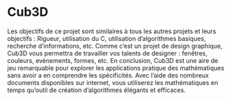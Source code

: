 # Cub3D
Les objectifs de ce projet sont similaires à tous les autres projets et leurs objectifs :
Rigueur, utilisation du C, utilisation d’algorithmes basiques, recherche d’informations, etc.
Comme c’est un projet de design graphique, Cub3D vous permettra de travailler vos
talents de designer : fenêtres, couleurs, evènements, formes, etc.
En conclusion, Cub3D est une aire de jeu remarquable pour explorer les applications
pratique des mathématiques sans avoir a en comprendre les spécificités.
Avec l’aide des nombreux documents disponibles sur internet, vous utiliserez les mathématiques en temps qu’outil de création d’algorithmes élégants et efficaces.
